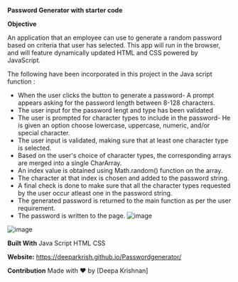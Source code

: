 **Password Generator with starter code**

**Objective**

 An application that an employee can use to generate a random password based on criteria that user has selected.
 This app will run in the browser, and will feature dynamically updated HTML and CSS powered by JavaScript. 

The following have been incorporated in this project in the Java script function :
  * When the user clicks the button to generate a password-  A prompt appears asking for the password length between 8-128 characters.
  * The user input for the password lengt and type has been validated 
  * The user is prompted for character types to include in the password- He is given an option choose lowercase, uppercase, numeric, and/or special character.
  * The user input is validated, making sure that at least one character type is selected.
  * Based on the user's choice of character types, the corresponding arrays are merged into a single CharArray.
  * An index value is obtained using Math.random() function on the array.
  * The character at that index is chosen and added to the password string.
  * A final check is done to make sure that all the character types requested by the user occur atleast one in the password string. 
  * The generated password is returned to the main function as per the user requirement.
  * The password is written to the page.
![image](https://user-images.githubusercontent.com/82689013/119292523-6dec6780-bc05-11eb-9d2a-cfbc3f013bb6.png)


![image](file:///Users/deepakrishnan/Mycode/ChallengeRepo/Passwordgenerator/IMG_5738.jpeg)


**Built With**
Java Script
HTML
CSS

**Website:**
https://deeparkrish.github.io/Passwordgenerator/


**Contribution**
Made with ❤️ by [Deepa Krishnan]
